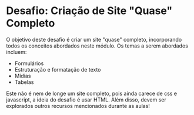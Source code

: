 # Desafio: Criação de Site "Quase" Completo

O objetivo deste desafio é criar um site "quase" completo, incorporando todos os conceitos abordados neste módulo. Os temas a serem abordados incluem:

- Formulários
- Estruturação e formatação de texto
- Mídias
- Tabelas

Este não é nem de longe um site completo, pois ainda carece de css e javascript, a ideia do desafio é usar HTML.
Além disso, devem ser explorados outros recursos mencionados durante as aulas!
